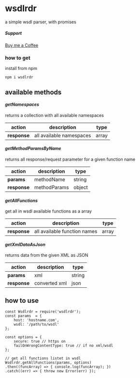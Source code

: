 # wsdlrdr
a simple wsdl parser, with promises

##### Support

[Buy me a Coffee](https://www.patreon.com/moszeed)


### how to get
install from npm

    npm i wsdlrdr

## available methods
#### *getNamespaces*
returns a collection with all available namespaces

|action|description|type|
|--------|--------|-------|
|**response**|all available namespaces|array|



#### *getMethodParamsByName*

returns all response/request parameter for a given function name

|action|description|type|
|--------|--------|-------|
|**params**|methodName|string|
|**response**|methodParams|object|



#### *getAllFunctions*

get all in wsdl available functions as a array

|action|description|type|
|--------|--------|-------|
|**response**|all available function names|array|



#### *getXmlDataAsJson*

returns data from the given XML as JSON

|action|description|type|
|--------|--------|-------|
|**params**|xml|string|
|**response**|converted xml|json|



## how to use

	const Wsdlrdr = require('wsdlrdr');
	const params  = { 
		host: 'hostname.com', 
		wsdl: '/path/to/wsdl' 
	};
	
	const options = { 
		secure: true // https on
		failOnWrongContentType: true // if no xml/wsdl
	}; 
	
	// get all functions listet in wsdl
	Wsdlrdr.getAllFunctions(params, options)
	.then((funcArray) => { console.log(funcArray); })
	.catch((err) => { throw new Error(err) });
